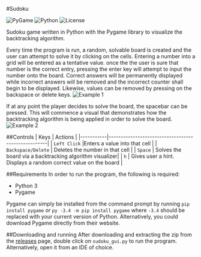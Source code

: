 #Sudoku

![PyGame][1] ![Python][2] ![License][3]

Sudoku game written in Python with the Pygame library 
to visualize the backtracking algorithm. 

Every time the program is run, a random, solvable board is created
and the user can attempt to solve it by clicking on the cells.
Entering a number into a grid will be entered as a tentative value. 
once the the user is sure that number is the correct entry, pressing the
enter key will attempt to input the number onto the board. Correct
answers will be permanently displayed while incorrect answers will be removed
and the incorrect counter shall begin to be displayed. Likewise,
values can be removed by pressing on the backspace or delete keys.
![Example 1][4]

If at any point the player decides to solve the board, the spacebar can be pressed.
This will commence a visual that demonstrates how the backtracking algorithm
is being applied in order to solve the board.
![Example 2][5]

##Controls
| Keys      | Actions                                            |
|-----------|----------------------------------------------------|
| `Left Click`   |Enters a value into that cell                  |
| `Backspace/Delete` | Deletes the number in that cell           |
| `Space`     | Solves the board via a backtracking algorithm visualizer|
| `h`       | Gives user a hint. Displays a random correct value on the board   |

##Requirements
In order to run the program, the following is required:
* Python 3 
* Pygame

Pygame can simply be installed from the command prompt by
running `pip install pygame` *or* `py -3.4 -m pip install pygame`
where `-3.4` should be replaced with your current version of Python. Alternatively,
you could download Pygame directly from their website.

##Downloading and running
After downloading and extracting the zip from the [releases][6] page, double
click on `sudoku_gui.py` to run the program. Alternatively, open it from an
IDE of choice.

[1]: https://img.shields.io/badge/pygame-1.9.6-red
[2]: https://img.shields.io/badge/python-3.6.6-blue
[3]: https://img.shields.io/badge/license-MIT-orange
[4]: https://i.imgur.com/Mmez8bz.gif "Entering values onto the board"
[5]: https://i.imgur.com/WMlvgxF.gif "Backtracking visualizer"
[6]: https://github.com/Mercrist/Sudoku-GUI/releases/tag/v1.0 "Download the program files"
